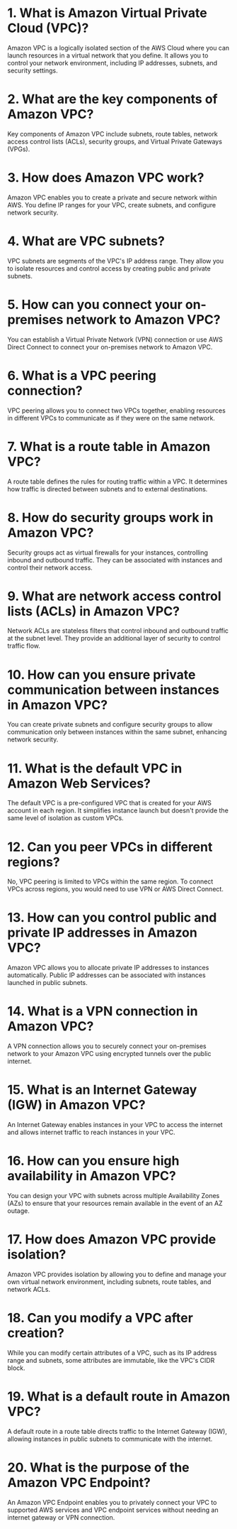 # 1. What is Amazon Virtual Private Cloud (VPC)?
Amazon VPC is a logically isolated section of the AWS Cloud where you can launch resources in a virtual network that you define. It allows you to control your network environment, including IP addresses, subnets, and security settings.

# 2. What are the key components of Amazon VPC?
Key components of Amazon VPC include subnets, route tables, network access control lists (ACLs), security groups, and Virtual Private Gateways (VPGs).

# 3. How does Amazon VPC work?
Amazon VPC enables you to create a private and secure network within AWS. You define IP ranges for your VPC, create subnets, and configure network security.

# 4. What are VPC subnets?
VPC subnets are segments of the VPC's IP address range. They allow you to isolate resources and control access by creating public and private subnets.

# 5. How can you connect your on-premises network to Amazon VPC?
You can establish a Virtual Private Network (VPN) connection or use AWS Direct Connect to connect your on-premises network to Amazon VPC.

# 6. What is a VPC peering connection?
VPC peering allows you to connect two VPCs together, enabling resources in different VPCs to communicate as if they were on the same network.

# 7. What is a route table in Amazon VPC?
A route table defines the rules for routing traffic within a VPC. It determines how traffic is directed between subnets and to external destinations.

# 8. How do security groups work in Amazon VPC?
Security groups act as virtual firewalls for your instances, controlling inbound and outbound traffic. They can be associated with instances and control their network access.

# 9. What are network access control lists (ACLs) in Amazon VPC?
Network ACLs are stateless filters that control inbound and outbound traffic at the subnet level. They provide an additional layer of security to control traffic flow.

# 10. How can you ensure private communication between instances in Amazon VPC?
You can create private subnets and configure security groups to allow communication only between instances within the same subnet, enhancing network security.

# 11. What is the default VPC in Amazon Web Services?
The default VPC is a pre-configured VPC that is created for your AWS account in each region. It simplifies instance launch but doesn't provide the same level of isolation as custom VPCs.

# 12. Can you peer VPCs in different regions?
No, VPC peering is limited to VPCs within the same region. To connect VPCs across regions, you would need to use VPN or AWS Direct Connect.

# 13. How can you control public and private IP addresses in Amazon VPC?
Amazon VPC allows you to allocate private IP addresses to instances automatically. Public IP addresses can be associated with instances launched in public subnets.

# 14. What is a VPN connection in Amazon VPC?
A VPN connection allows you to securely connect your on-premises network to your Amazon VPC using encrypted tunnels over the public internet.

# 15. What is an Internet Gateway (IGW) in Amazon VPC?
An Internet Gateway enables instances in your VPC to access the internet and allows internet traffic to reach instances in your VPC.

# 16. How can you ensure high availability in Amazon VPC?
You can design your VPC with subnets across multiple Availability Zones (AZs) to ensure that your resources remain available in the event of an AZ outage.

# 17. How does Amazon VPC provide isolation?
Amazon VPC provides isolation by allowing you to define and manage your own virtual network environment, including subnets, route tables, and network ACLs.

# 18. Can you modify a VPC after creation?
While you can modify certain attributes of a VPC, such as its IP address range and subnets, some attributes are immutable, like the VPC's CIDR block.

# 19. What is a default route in Amazon VPC?
A default route in a route table directs traffic to the Internet Gateway (IGW), allowing instances in public subnets to communicate with the internet.

# 20. What is the purpose of the Amazon VPC Endpoint?
An Amazon VPC Endpoint enables you to privately connect your VPC to supported AWS services and VPC endpoint services without needing an internet gateway or VPN connection.
